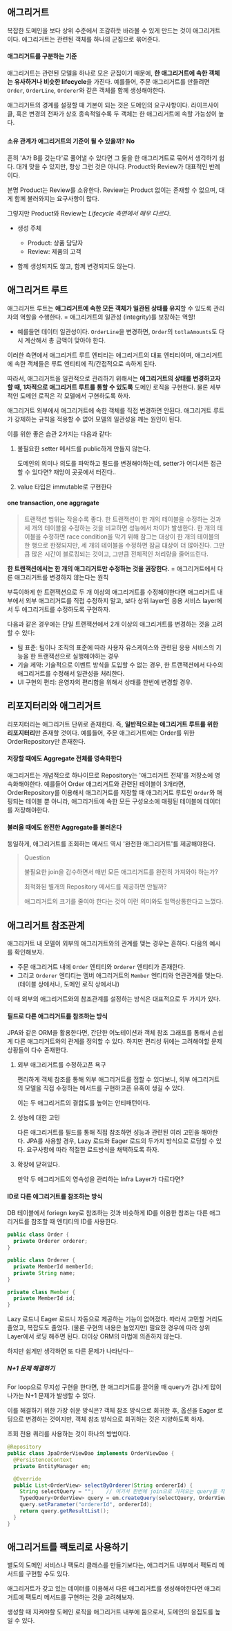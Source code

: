 ## 애그리거트

복잡한 도메인을 보다 상위 수준에서 조감하듯 바라볼 수 있게 만드는 것이 애그리거트이다. 애그리거트는 관련된 객체를 하나의 군집으로 묶어준다.

#### 애그리거트를 구분하는 기준

애그리거트는 관련된 모델을 하나로 모은 군집이기 때문에, **한 애그리거트에 속한 객체는 유사하거나 비슷한 lifecycle**을 가진다. 예를들어, 주문 애그리거트를 만들려면 `Order`, `OrderLine`, `Orderer`와 같은 객체를 함께 생성해야한다.

애그리거트의 경계를 설정할 때 기본이 되는 것은 도메인의 요구사항이다. 라이프사이클, 혹은 변경의 전파가 상호 종속적일수록 두 객체는 한 애그리거트에 속할 가능성이 높다.

#####

#### 소유 관계가 애그리거트의 기준이 될 수 있을까? No

흔히 'A가 B를 갖는다'로 풀어낼 수 있다면 그 둘을 한 애그리거트로 묶어서 생각하기 쉽다. 대개 맞을 수 있지만, 항상 그런 것은 아니다. Product와 Review가 대표적인 반례이다.

분명 Product는 Review를 소유한다. Review는 Product 없이는 존재할 수 없으며, 대게 함께 불러와지는 요구사항이 많다.

그렇지만 Product와 Review는 _Lifecycle 측면에서 매우 다르다_.

- 생성 주체

  - Product: 상품 담당자
  - Review: 제품의 고객

- 함께 생성되지도 않고, 함께 변경되지도 않는다.

## 애그리거트 루트

애그리거트 루트는 **애그리거트에 속한 모든 객체가 일관된 상태를 유지**할 수 있도록 관리자의 역할을 수행한다. = 애그리거트의 일관성 (integrity)를 보장하는 역할!

- 예를들면 데이터 일관성이다. `OrderLine`을 변경하면, `Order`의 `totlaAmounts`도 다시 계산해서 총 금액이 맞아야 한다.

이러한 측면에서 애그리거트 루트 엔티티는 애그리거트의 대표 엔티티이며, 애그리거트에 속한 객체들은 루트 엔티티에 직/간접적으로 속하게 된다.

따라서, 애그리거트을 일관적으로 관리하기 위해서는 **애그리거트의 상태를 변경하고자 할 때, 1차적으로 애그리거트 루트를 통할 수 있도록** 도메인 로직을 구현한다. 물론 세부적인 도메인 로직은 각 모델에서 구현하도록 하자.

애그리거트 외부에서 애그리거트에 속한 객체를 직접 변경하면 안된다. 애그리거트 루트가 강제하는 규칙을 적용할 수 없어 모델의 일관성을 깨는 원인이 된다.

이를 위한 좋은 습관 2가지는 다음과 같다:

1. 불필요한 setter 메서드를 public하게 만들지 않는다.

   도메인의 의미나 의도를 파악하고 필드를 변경해야하는데, setter가 어디서든 접근할 수 있다면? 재앙이 곳곳에서 터진다..

2. value 타입은 immutable로 구현한다

#### one transaction, one aggragate

> 트랜잭션 범위는 작을수록 좋다. 한 트랜잭션이 한 개의 테이블을 수정하는 것과 세 개의 테이블을 수정하는 것을 비교하면 성능에서 차이가 발생한다. 한 개의 테이블을 수정하면 race condition을 막기 위해 잠그는 대상이 한 개의 테이블의 한 행으로 한정되지만, 세 개의 테이블을 수정하면 잠금 대상이 더 많아진다. 그만큼 많은 시간이 블로킹되는 것이고, 그만큼 전체적인 처리량을 줄어뜨린다.

**한 트랜잭션에서는 한 개의 애그리거트만 수정하는 것을 권장한다.** = 애그리거트에서 다른 애그리거트를 변경하지 않는다는 원칙

부득이하게 한 트랜잭션으로 두 개 이상의 애그리거트를 수정해야한다면 애그리거트 내부에서 외부 애그리거트를 직접 수정하지 말고, 보다 상위 layer인 응용 서비스 layer에서 두 애그리거트를 수정하도록 구현하자.

다음과 같은 경우에는 단일 트랜잭션에서 2개 이상의 애그리거트를 변경하는 것을 고려할 수 있다:

- 팀 표준: 팀이나 조직의 표준에 따라 사용자 유스케이스와 관련된 응용 서비스의 기능을 한 트랜잭션으로 실행해야하는 경우
- 기술 제약: 기술적으로 이벤트 방식을 도입할 수 없는 경우, 한 트랜잭션에서 다수의 애그리거트를 수정해서 일관성을 처리한다.
- UI 구현의 편리: 운영자의 편리함을 위해서 상태를 한번에 변경할 경우.

## 리포지터리와 애그리거트

리포지터리는 애그리거트 단위로 존재한다. 즉, **일반적으로는 애그리거트 루트를 위한 리포지터리**만 존재할 것이다. 예를들어, 주문 애그리거트에는 Order를 위한 OrderRepository만 존재한다.

#### 저장할 때에도 Aggregate 전체를 영속화한다

애그리거트는 개념적으로 하나이므로 Repository는 '애그리거트 전체'를 저장소에 영속화해야한다. 예를들어 Order 애그리거트와 관련된 테이블이 3개라면, OrderRepository를 이용해서 애그리거트를 저장할 때 애그리거트 루트인 `Order`와 매핑되는 테이블 뿐 아니라, 애그리거트에 속한 모든 구성요소에 매핑된 테이블에 데이터를 저장해야한다.

#### 불러올 때에도 완전한 Aggregate를 불러온다

동일하게, 애그리거트를 조회하는 메서드 역시 '완전한 애그리거트'를 제공해야한다.

> Question
>
> 불필요한 join을 감수하면서 매번 모든 애그리거트를 완전히 가져와야 하는가?
>
> 최적화된 별개의 Repository 메서드를 제공하면 안될까?
>
> 애그리거트의 크기를 줄여야 한다는 것이 이런 의미와도 일맥상통한다고 느꼈다.

## 애그리거트 참조관계

애그리거트 내 모델이 외부의 애그리거트와의 관계를 맺는 경우는 흔하다. 다음의 예시를 확인해보자.

- 주문 애그리거트 내에 `Order` 엔티티와 `Orderer` 엔티티가 존재한다.
- 그리고 `Orderer` 엔티티는 멤버 애그리거트의 `Member` 엔티티와 연관관계를 맺는다. (테이블 상에서나, 도메인 로직 상에서나)

이 때 외부의 애그리거트와의 참조관계를 설정하는 방식은 대표적으로 두 가지가 있다.

#### 필드로 다른 애그리거트를 참조하는 방식

JPA와 같은 ORM을 활용한다면, 간단한 어노테이션과 객체 참조 그래프를 통해서 손쉽게 다른 애그리거트와의 관계를 정의할 수 있다. 하지만 편리성 뒤에는 고려해야할 문제상황들이 다수 존재한다.

1. 외부 애그리거트를 수정하고픈 욕구

   편리하게 객체 참조를 통해 외부 애그리거트를 접할 수 있다보니, 외부 애그리거트의 모델을 직접 수정하는 메서드를 구현하고픈 유혹이 생길 수 있다.

   이는 두 애그리거트의 결합도를 높이는 안티패턴이다.

2. 성능에 대한 고민

   다른 애그리거트를 필드를 통해 직접 참조하면 성능과 관련된 여러 고민을 해야한다. JPA를 사용할 경우, Lazy 로드와 Eager 로드의 두가지 방식으로 로딩할 수 있다. 요구사항에 따라 적절한 로드방식을 채택하도록 하자.

3. 확장에 닫혀있다.

   만약 두 애그리거트의 영속성을 관리하는 Infra Layer가 다르다면?

#### ID로 다른 애그리거트를 참조하는 방식

DB 테이블에서 foriegn key로 참조하는 것과 비슷하게 ID를 이용한 참조는 다른 애그리거트를 참조할 때 엔티티의 ID를 사용한다.

```java
public class Order {
  private Orderer orderer;
}

public class Orderer {
  private MemberId memberId;
  private String name;
}

private class Member {
  private MemberId id;
}
```

Lazy 로드니 Eager 로드니 자동으로 제공하는 기능이 없어졌다. 따라서 고민할 거리도 줄었고, 복잡도도 줄었다. (물론 구현의 내용은 늘었지만) 필요한 경우에 따라 상위 Layer에서 로딩 해주면 된다. 더이상 ORM의 마법에 의존하지 않는다.

하지만 쉽게만 생각하면 또 다른 문제가 나타난다···

##### N+1 문제 해결하기

For loop으로 무지성 구현을 한다면, 한 애그리거트를 끌어올 때 query가 겁나게 많이 나가는 N+1 문제가 발생할 수 있다.

이를 해결하기 위한 가장 쉬운 방식은? 객체 참조 방식으로 회귀한 후, 옵션을 Eager 로딩으로 변경하는 것이지만, 객체 참조 방식으로 회귀하는 것은 지양하도록 하자.

조회 전용 쿼리를 사용하는 것이 하나의 방법이다.

```java
@Repository
public class JpaOrderViewDao implements OrderViewDao {
  @PersistenceContext
  private EntityManager em;

  @Override
  public List<OrderView> selectByOrderer(String ordererId) {
    String selectQuery = "";	// 여기서 한번에 join으로 가져오는 query를 작성한다.
    TypedQuery<OrderView> query = em.createQuery(selectQuery, OrderView.class);
    query.setParameter("ordererId", ordererId);
    return query.getResultList();
  }
}
```

## 애그리거트를 팩토리로 사용하기

별도의 도메인 서비스나 팩토리 클래스를 만들기보다는, 애그리거트 내부에서 팩토리 메서드를 구현할 수도 있다.

애그리거트가 갖고 있는 데이터를 이용해서 다른 애그리거트를 생성해야한다면 애그리거트에 팩토리 메서드를 구현하는 것을 고려해보자.

생성할 때 지켜야할 도메인 로직을 애그리거트 내부에 둠으로서, 도메인의 응집도를 높일 수 있다.
